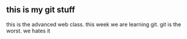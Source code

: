 ## this is my git stuff ##
this is the advanced web class.
this week we are learning git.
git is the worst. we hates it
